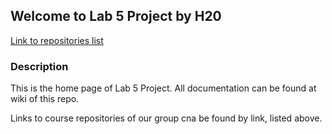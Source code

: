 ## Welcome to Lab 5 Project by H20

[Link to repositories list](repositories.md)

### Description

This is the home page of Lab 5 Project. All documentation can be found at wiki of this repo. 

Links to course repositories of our group cna be found by link, listed above.
